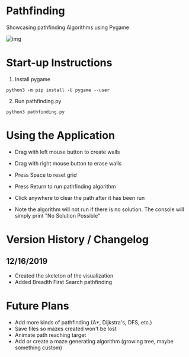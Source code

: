 # Pathfinding
Showcasing pathfinding Algorithms using Pygame

![img](https://i.imgur.com/brAlI2n.png)

# Start-up Instructions
1) Install pygame
```
python3 -m pip install -U pygame --user
```
2) Run pathfinding.py
```
python3 pathfinding.py
```

# Using the Application
- Drag with left mouse button to create walls
- Drag with right mouse button to erase walls
- Press Space to reset grid
- Press Return to run pathfinding algorithm
- Click anywhere to clear the path after it has been run

- Note the algorithm will not run if there is no solution. The console will simply print "No Solution Possible"

# Version History / Changelog

## 12/16/2019
- Created the skeleton of the visualization
- Added Breadth First Search pathfinding

# Future Plans
- Add more kinds of pathfinding (A*, Dijkstra's, DFS, etc.)
- Save files so mazes created won't be lost
- Animate path reaching target
- Add or create a maze generating algorithm (growing tree, maybe something custom)
